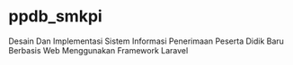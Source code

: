 # ppdb_smkpi
Desain Dan Implementasi Sistem Informasi Penerimaan Peserta Didik Baru Berbasis Web Menggunakan Framework Laravel

